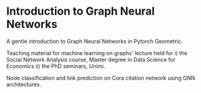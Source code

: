 # Introduction to Graph Neural Networks
A gentle introduction to Graph Neural Networks in Pytorch Geometric.  

Teaching material for machine learning on graphs' lecture held for i) the Social Network Analysis course, Master degree in Data Science for Economics ii) the PhD seminars, Unimi.  

Node classification and link prediction on Cora citation network using GNN architectures.


